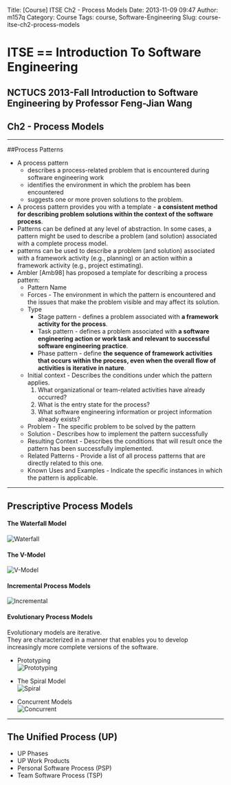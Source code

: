 Title: [Course] ITSE Ch2 - Process Models
Date: 2013-11-09 09:47
Author: m157q
Category: Course
Tags: course, Software-Engineering
Slug: course-itse-ch2-process-models

# ITSE == Introduction To Software Engineering  
## NCTUCS 2013-Fall Introduction to Software Engineering by Professor Feng-Jian Wang  
## Ch2 - Process Models  
  
<!--more-->  
  
---  
##Process Patterns  
  
+ A process pattern   
    + describes a process-related problem that is encountered during software engineering work  
    + identifies the environment in which the problem has been encountered  
    + suggests one or more proven solutions to the problem.  
+ A process pattern provides you with a template - **a consistent method for describing problem solutions within the context of the software process**.  
+ Patterns can be defined at any level of abstraction. In some cases, a pattern might be used to describe a problem (and solution) associated with a complete process model.  
+ patterns can be used to describe a problem (and solution) associated with a framework activity (e.g., planning) or an action within a framework activity (e.g., project estimating).  
+ Ambler [Amb98] has proposed a template for describing a process pattern:  
    + Pattern Name  
    + Forces - The environment in which the pattern is encountered and the issues that make the problem visible and may affect its solution.  
    + Type  
        + Stage pattern - defines a problem associated with **a framework activity for the process**.  
        + Task pattern -  defines a problem associated with **a software engineering action or work task and relevant to successful software engineering practice**.  
        + Phase pattern - define **the sequence of framework activities that occurs within the process, even when the overall flow of activities is iterative in nature**.  
    + Initial context - Describes the conditions under which the pattern applies.  
        1. What organizational or team-related activities have already occurred?  
        2. What is the entry state for the process?  
        3. What software engineering information or project information already exists?  
    + Problem - The specific problem to be solved by the pattern  
    + Solution - Describes how to implement the pattern successfully  
    + Resulting Context - Describes the conditions that will result once the pattern has been successfully implemented.  
    + Related Patterns - Provide a list of all process patterns that are directly related to this one.  
    + Known Uses and Examples - Indicate the specific instances in which the pattern is applicable.  
      
---  
## Prescriptive Process Models  
  
#### The Waterfall Model  
![Waterfall](http://i.imgur.com/cQQdtI5.png)  
  
#### The V-Model  
![V-Model](http://i.imgur.com/ZYdV9Cw.jpg)  
  
#### Incremental Process Models  
![Incremental](http://i.imgur.com/eCOMz7v.png)  
  
#### Evolutionary Process Models  
Evolutionary models are iterative.    
They are characterized in a manner that enables you to develop increasingly more complete versions of the software.  
  
+ Prototyping  
![Prototyping](http://i.imgur.com/woNV455.jpg)  
  
+ The Spiral Model  
![Spiral](http://i.imgur.com/rJsqtfk.png)  
  
+ Concurrent Models  
![Concurrent](http://i.imgur.com/WzpxJxR.png)  
  
---  
## The Unified Process (UP)  
  
+ UP Phases  
+ UP Work Products  
+ Personal Software Process (PSP)  
+ Team Software Process (TSP)  
  